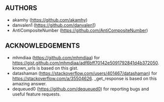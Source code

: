 ## AUTHORS
  - akamhy (<https://github.com/akamhy>)
  - danvalen1 (<https://github.com/danvalen1>)
  - AntiCompositeNumber (<https://github.com/AntiCompositeNumber>)

## ACKNOWLEDGEMENTS
  - mhmdiaa (<https://github.com/mhmdiaa>) for <https://gist.github.com/mhmdiaa/adf6bff70142e5091792841d4b372050>. known_urls is based on this gist.
  - datashaman (<https://stackoverflow.com/users/401467/datashaman>) for <https://stackoverflow.com/a/35504626>. _get_response is based on this amazing answer.
  - dequeued0 (<https://github.com/dequeued0>) for reporting bugs and useful feature requests.
